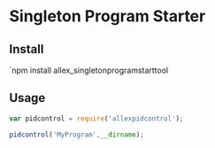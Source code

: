 # Singleton Program Starter

## Install
`npm install allex_singletonprogramstarttool

## Usage

```javascript
var pidcontrol = require('allexpidcontrol');

pidcontrol('MyProgram',__dirname);
```
